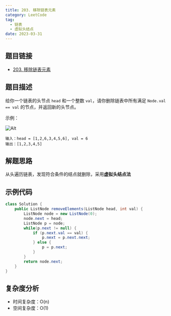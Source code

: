 ```yaml
---
title: 203. 移除链表元素
category: LeetCode
tag:
  - 链表
  - 虚拟头结点
date: 2023-03-31
---
```


## 题目链接

- [203. 移除链表元素](https://leetcode.cn/problems/remove-linked-list-elements/)

## 题目描述 <Badge text="简单" type="tip"/>

给你一个链表的头节点 `head` 和一个整数 `val`，请你删除链表中所有满足 `Node.val == val` 的节点，并返回新的头节点。

示例：

![Alt](https://assets.leetcode.com/uploads/2021/03/06/removelinked-list.jpg)

```
输入：head = [1,2,6,3,4,5,6], val = 6
输出：[1,2,3,4,5]
```

## 解题思路

从头遍历链表，发现符合条件的结点就删除，采用**虚拟头结点法**

## 示例代码

```java
class Solution {
    public ListNode removeElements(ListNode head, int val) {
        ListNode node = new ListNode(0);
        node.next = head;
        ListNode p = node;
        while(p.next != null) {
            if (p.next.val == val) {
                p.next = p.next.next;
            } else {
                p = p.next;
            }
        }
        return node.next;
    }
}
```

## 复杂度分析

- 时间复杂度：O(n)
- 空间复杂度：O(1)